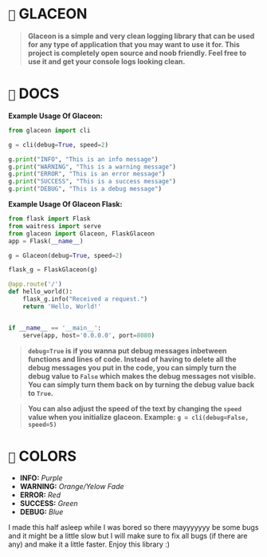 # `🐙` **GLACEON**

> __Glaceon is a simple and very clean logging library that can be used for any type of application that you may want to use it for. This project is completely open source and noob friendly. Feel free to use it and get your console logs looking clean.__

# `📜` **DOCS**

__Example Usage Of Glaceon:__


```py
from glaceon import cli

g = cli(debug=True, speed=2)

g.print("INFO", "This is an info message")
g.print("WARNING", "This is a warning message")
g.print("ERROR", "This is an error message")
g.print("SUCCESS", "This is a success message")
g.print("DEBUG", "This is a debug message")
```

__Example Usage Of Glaceon Flask:__


```py
from flask import Flask
from waitress import serve
from glaceon import Glaceon, FlaskGlaceon
app = Flask(__name__)

g = Glaceon(debug=True, speed=2)

flask_g = FlaskGlaceon(g)

@app.route('/')
def hello_world():
    flask_g.info("Received a request.")
    return 'Hello, World!'


if __name__ == '__main__':
    serve(app, host='0.0.0.0', port=8080)

```


> __`debug=True` is if you wanna put debug messages inbetween functions and lines of code. Instead of having to delete all the debug messages you put in the code, you can simply turn the debug value to `False` which makes the debug messages not visible. You can simply turn them back on by turning the debug value back to `True`.__

> __You can also adjust the speed of the text by changing the `speed` value when you initialize glaceon. Example: `g = cli(debug=False, speed=5)`__

# `🌈` **COLORS**

- __INFO:__ *Purple*
- __WARNING:__ *Orange/Yelow Fade*
- __ERROR:__ *Red*
- __SUCCESS:__ *Green*
- __DEBUG:__ *Blue*

I made this half asleep while I was bored so there mayyyyyyy be some bugs and it might be a little slow but I will make sure to fix all bugs (if there are any) and make it a little faster. Enjoy this library :)
